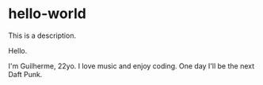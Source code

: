 # hello-world
This is a description.

Hello. 

I'm Guilherme, 22yo. I love music and enjoy coding. One day I'll be the next Daft Punk.
